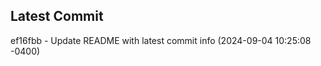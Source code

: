 
## Latest Commit
ef16fbb - Update README with latest commit info (2024-09-04 10:25:08 -0400) <Yunxi-Zhou>
